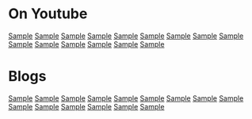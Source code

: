 # On Youtube
<a href="https://www.youtube.com/channel/UCZOWiLLJ2QzS4Z0g7L1mtgw/playlists">Sample</a>
<a href="https://www.youtube.com/user/19dragon98/playlists">Sample</a>
<a href="https://www.youtube.com/user/unboxtherapy/playlists">Sample</a>
<a href="https://www.youtube.com/channel/UCfeLAcPMa2JhKgxvfEEC3hg/playlists">Sample</a>
<a href="https://www.youtube.com/channel/UCkCuSXCy9PzV2XDl5dE1iPg/playlists">Sample</a>
<a href="https://www.youtube.com/channel/UC2g9FZIQDzV_TgaHRsl64Rg">Sample</a>
<a href="https://www.youtube.com/channel/UCZOWiLLJ2QzS4Z0g7L1mtgw">Sample</a>
<a href="https://www.youtube.com/channel/UCWBES10n3A9sDN5HxVrrNuA">Sample</a>
<a href="https://www.youtube.com/channel/UCfeLAcPMa2JhKgxvfEEC3hg">Sample</a>
<a href="https://www.youtube.com/user/EnzoShelby67">Sample</a>
<a href="https://www.youtube.com/user/19dragon98">Sample</a>
<a href="https://www.youtube.com/channel/UCftgtvJuqbj5ZK-MuuxKhMw">Sample</a>
<a href="https://www.youtube.com/channel/UCEdcgjfC2yZfRrX0Y2yW0hQ">Sample</a>
<a href="https://www.youtube.com/channel/UCkCuSXCy9PzV2XDl5dE1iPg">Sample</a>
<a href="https://www.youtube.com/channel/UCdHME-0O5eDGjitZ6XRFB8Q">Sample</a>

# Blogs
<a href="http://www.in.techradar.com/">Sample</a>
<a href="http://in.pcmag.com/">Sample</a>
<a href="http://www.tomshardware.com/">Sample</a>
<a href="https://yourstory.com/partner-events/">Sample</a>
<a href="http://www.trustedreviews.com/">Sample</a>
<a href="http://www.gadgetsnow.com/">Sample</a>
<a href="http://mashable.com/">Sample</a>
<a href="https://techcrunch.com/">Sample</a>
<a href="https://www.engadget.com/">Sample</a>
<a href="http://www.lifehacker.co.in/">Sample</a>
<a href="http://www.businessinsider.in/">Sample</a>
<a href="https://problogger.com/">Sample</a>
<a href="https://smartblogger.com/">Sample</a>
<a href="http://www.extremetech.com/">Sample</a>
<a href="http://www.newtechnology.co.in/">Sample</a>
